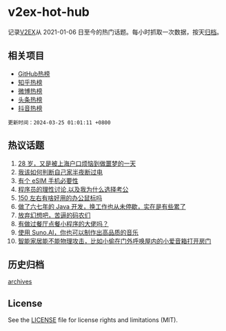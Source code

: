 # v2ex-hot-hub

 记录[V2EX](https://www.v2ex.com/)从 2021-01-06 日至今的热门话题。每小时抓取一次数据，按天[归档](archives)。
 
 ## 相关项目

- [GitHub热榜](https://github.com/it985/github-hot-hub)
- [知乎热榜](https://github.com/it985/zhihu-hot-hub)
- [微博热榜](https://github.com/it985/weibo-hot-hub)
- [头条热榜](https://github.com/it985/toutiao-hot-hub)
- [抖音热榜](https://github.com/it985/douyin-hot-hub)


 `更新时间：2024-03-25 01:01:11 +0800`

## 热议话题

1. [28 岁，又是被上海户口烦恼到做噩梦的一天](https://www.v2ex.com/t/1026490)
1. [我该如何判断自己家半夜断过电](https://www.v2ex.com/t/1026489)
1. [有个 eSIM 手机必要性](https://www.v2ex.com/t/1026440)
1. [程序员的理性讨论,以及我为什么选择考公](https://www.v2ex.com/t/1026475)
1. [150 左右有啥好用的办公鼠标吗](https://www.v2ex.com/t/1026441)
1. [做了六七年的 Java 开发，换工作也从未停歇，实在是有些累了](https://www.v2ex.com/t/1026492)
1. [放弃幻想吧，苦逼的码农们](https://www.v2ex.com/t/1026580)
1. [有做过餐厅点餐小程序的大佬吗？](https://www.v2ex.com/t/1026469)
1. [使用 Suno.AI，你也可以制作出高品质的音乐](https://www.v2ex.com/t/1026471)
1. [智能家居能不能物理攻击，比如小偷在门外呼唤屋内的小爱音箱打开房门](https://www.v2ex.com/t/1026427)

## 历史归档

[archives](archives)

## License

See the [LICENSE](LICENSE) file for license rights and limitations (MIT).
